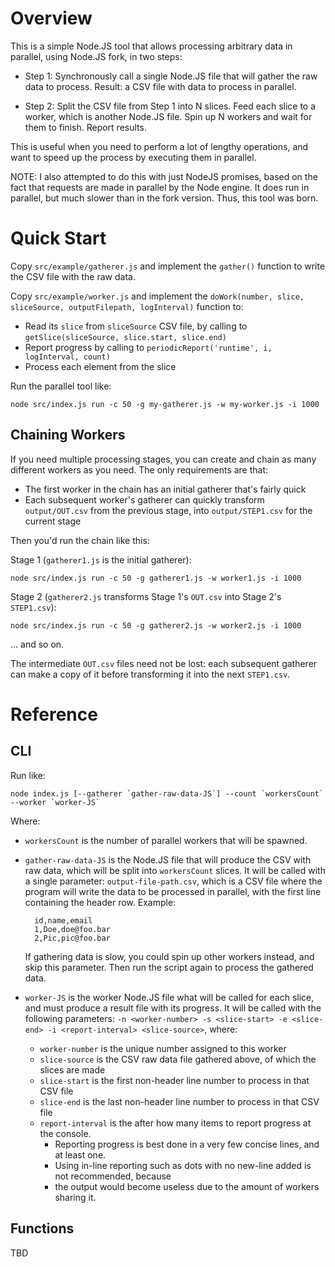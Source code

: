 # Overview

This is a simple Node.JS tool that allows processing arbitrary data in parallel, using Node.JS fork, in two steps:

- Step 1: Synchronously call a single Node.JS file that will gather the raw data to process.  Result: a CSV file with data to process in parallel.

- Step 2: Split the CSV file from Step 1 into N slices.  Feed each slice to a worker, which is
        another Node.JS file.  Spin up N workers and wait for them to finish.  Report results.

This is useful when you need to perform a lot of lengthy operations, and want to speed up the process by executing them in parallel.

NOTE: I also attempted to do this with just NodeJS promises, based on the fact that
requests are made in parallel by the Node engine.  It does run in parallel, but
much slower than in the fork version.  Thus, this tool was born.

# Quick Start

Copy `src/example/gatherer.js` and implement the `gather()` function to write the CSV file with the raw data.

Copy `src/example/worker.js` and implement the `doWork(number, slice, sliceSource, outputFilepath, logInterval)` function to:

- Read its `slice` from `sliceSource` CSV file, by calling to `getSlice(sliceSource, slice.start, slice.end)`
- Report progress by calling to `periodicReport('runtime', i, logInterval, count)`
- Process each element from the slice

Run the parallel tool like:

```shell
node src/index.js run -c 50 -g my-gatherer.js -w my-worker.js -i 1000
```

## Chaining Workers

If you need multiple processing stages, you can create and chain as many different workers as you need.  The only requirements are that:

- The first worker in the chain has an initial gatherer that's fairly quick
- Each subsequent worker's gatherer can quickly transform `output/OUT.csv` from the previous stage, into `output/STEP1.csv` for the current stage

Then you'd run the chain like this:

Stage 1 (`gatherer1.js` is the initial gatherer):

```shell
node src/index.js run -c 50 -g gatherer1.js -w worker1.js -i 1000
```

Stage 2 (`gatherer2.js` transforms Stage 1's `OUT.csv` into Stage 2's `STEP1.csv`):

```shell
node src/index.js run -c 50 -g gatherer2.js -w worker2.js -i 1000
```

... and so on.

The intermediate `OUT.csv` files need not be lost: each subsequent gatherer can make a copy of it before transforming it into the next `STEP1.csv`.

# Reference

## CLI

Run like:

```shell
node index.js [--gatherer `gather-raw-data-JS`] --count `workersCount` --worker `worker-JS`
```

Where:

* `workersCount` is the number of parallel workers that will be spawned.

* `gather-raw-data-JS` is the Node.JS file that will produce the CSV with raw data,
  which will be split into `workersCount` slices.  It will be called with a single parameter: `output-file-path.csv`, which is a CSV file where the program will write the data to be
        processed in parallel, with the first line containing the header row.  Example:
        
        id,name,email
        1,Doe,doe@foo.bar
        2,Pic,pic@foo.bar
  
  If gathering data is slow, you could spin up other workers instead, and skip this
  parameter.  Then run the script again to process the gathered data.

* `worker-JS` is the worker Node.JS file what will be called for each slice, and must
  produce a result file with its progress.  It will be called with the following parameters: `-n <worker-number> -s <slice-start> -e <slice-end> -i <report-interval> <slice-source>`, where:
  
  - `worker-number` is the unique number assigned to this worker
  - `slice-source` is the CSV raw data file gathered above, of which the slices are made
  - `slice-start` is the first non-header line number to process in that CSV file
  - `slice-end` is the last non-header line number to process in that CSV file
  - `report-interval` is the after how many items to report progress at the console.
    - Reporting progress is best done in a very few concise lines, and at least one.
    - Using in-line reporting such as dots with no new-line added is not recommended, because
    - the output would become useless due to the amount of workers sharing it.

## Functions

TBD
